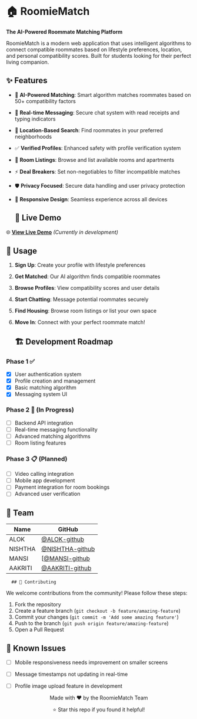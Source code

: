# 🏠 RoomieMatch

**The AI-Powered Roommate Matching Platform**

RoomieMatch is a modern web application that uses intelligent algorithms to connect compatible roommates based on lifestyle preferences, location, and personal compatibility scores. Built for students looking for their perfect living companion.

## ✨ Features

- 🧠 **AI-Powered Matching**: Smart algorithm matches roommates based on 50+ compatibility factors
- 💬 **Real-time Messaging**: Secure chat system with read receipts and typing indicators  
- 📍 **Location-Based Search**: Find roommates in your preferred neighborhoods
- ✅ **Verified Profiles**: Enhanced safety with profile verification system
- 🏡 **Room Listings**: Browse and list available rooms and apartments
- ⚡ **Deal Breakers**: Set non-negotiables to filter incompatible matches
- 🛡️ **Privacy Focused**: Secure data handling and user privacy protection
- 📱 **Responsive Design**: Seamless experience across all devices

  ## 🚀 Live Demo

🌐 **[View Live Demo](https://roomie-match-chi.vercel.app/)** *(Currently in development)*

## 🎯 Usage

1. **Sign Up**: Create your profile with lifestyle preferences
2. **Get Matched**: Our AI algorithm finds compatible roommates
3. **Browse Profiles**: View compatibility scores and user details
4. **Start Chatting**: Message potential roommates securely
5. **Find Housing**: Browse room listings or list your own space
6. **Move In**: Connect with your perfect roommate match!

   ## 🏗️ Development Roadmap

### Phase 1 ✅
- [x] User authentication system
- [x] Profile creation and management
- [x] Basic matching algorithm
- [x] Messaging system UI

### Phase 2 🚧 (In Progress)
- [ ] Backend API integration
- [ ] Real-time messaging functionality
- [ ] Advanced matching algorithms
- [ ] Room listing features

### Phase 3 📋 (Planned)
- [ ] Video calling integration
- [ ] Mobile app development
- [ ] Payment integration for room bookings
- [ ] Advanced user verification

## 👥 Team

| Name | GitHub |
|------|------------------|
| ALOK | [@ALOK-github](https://github.com/alok-psr) |
| NISHTHA | [@NISHTHA-github](https://github.com/nishthaasood) | 
| MANSI | [[@MANSI-github](https://github.com/mansibhandarilab) |
| AAKRITI | [@AAKRITI-github](https://github.com/Aakriti0207) | 

      ## 🤝 Contributing

We welcome contributions from the community! Please follow these steps:

1. Fork the repository
2. Create a feature branch (`git checkout -b feature/amazing-feature`)
3. Commit your changes (`git commit -m 'Add some amazing feature'`)
4. Push to the branch (`git push origin feature/amazing-feature`)
5. Open a Pull Request

## 🐛 Known Issues

- [ ] Mobile responsiveness needs improvement on smaller screens
- [ ] Message timestamps not updating in real-time
- [ ] Profile image upload feature in development


<div align="center">
  <p>Made with ❤️ by the RoomieMatch Team</p>
  <p>⭐ Star this repo if you found it helpful!</p>
</div>


